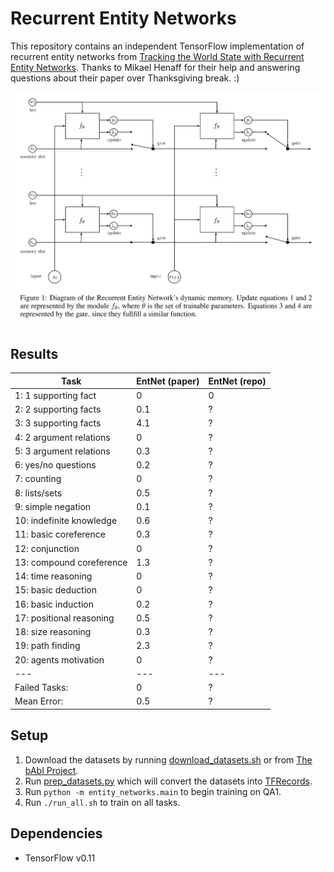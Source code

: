 # Recurrent Entity Networks

This repository contains an independent TensorFlow implementation of recurrent entity networks from [Tracking the World State with
Recurrent Entity Networks](https://openreview.net/forum?id=rJTKKKqeg). Thanks to Mikael Henaff for their help and answering questions about their paper over Thanksgiving break. :)

![Diagram of recurrent entity network](images/diagram.png)

## Results

Task | EntNet (paper) | EntNet (repo)
--- | --- | ---
1: 1 supporting fact | 0 | 0
2: 2 supporting facts | 0.1 | ?
3: 3 supporting facts | 4.1 | ?
4: 2 argument relations | 0 | ?
5: 3 argument relations | 0.3 | ?
6: yes/no questions | 0.2 | ?
7: counting | 0 | ?
8: lists/sets | 0.5 | ?
9: simple negation | 0.1 | ?
10: indefinite knowledge | 0.6 | ?
11: basic coreference | 0.3 | ?
12: conjunction | 0 | ?
13: compound coreference | 1.3 | ?
14: time reasoning | 0 | ?
15: basic deduction | 0 | ?
16: basic induction | 0.2 | ?
17: positional reasoning | 0.5 | ?
18: size reasoning | 0.3 | ?
19: path finding | 2.3 | ?
20: agents motivation | 0 | ?
--- | --- | ---
Failed Tasks: | 0 | ?
Mean Error: | 0.5 | ?

## Setup

1. Download the datasets by running [download_datasets.sh](download_datasets.sh) or from [The bAbI Project](https://research.facebook.com/research/babi/).
2. Run [prep_datasets.py](prep_datasets.py) which will convert the datasets into [TFRecords](https://www.tensorflow.org/versions/r0.11/how_tos/reading_data/index.html#standard_tensorflow_format).
3. Run `python -m entity_networks.main` to begin training on QA1.
4. Run `./run_all.sh` to train on all tasks.

## Dependencies

- TensorFlow v0.11
